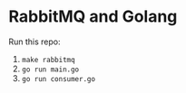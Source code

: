 # RabbitMQ and Golang
Run this repo:
1. ```make rabbitmq```
2. ```go run main.go```
3. ```go run consumer.go```
